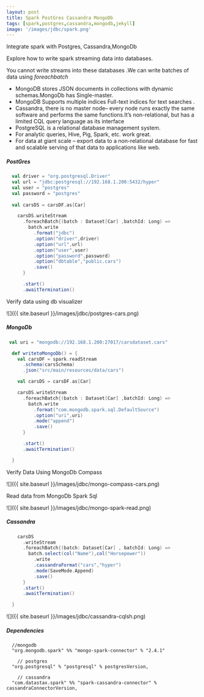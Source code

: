 ```yaml
---
layout: post
title: Spark PostGres Cassandra MongoDb
tags: [spark,postgres,cassandra,mongodb,jekyll]
image: '/images/jdbc/spark.png'
---
```


Integrate spark with Postgres, Cassandra,MongoDb

Explore how to write spark streaming data into databases.

You cannot write streams into these databases .We can write batches of data using *foreachbatch*

- MongoDB stores JSON documents in collections with dynamic schemas.MongoDb has Single-master.
- MongoDB Supports multiple indices Full-text indices for text searches .
- Cassandra, there is no master node– every node runs exactly the same software and performs the same functions.It’s non-relational, but has a limited CQL query language as its interface  
- PostgreSQL is a relational database management system.
- For analytic queries, Hive, Pig, Spark, etc. work great.
- For data at giant scale – export data to a non-relational database for fast and scalable serving of that data to applications like web.  

##### PostGres

```scala
  val driver = "org.postgresql.Driver"
  val url = "jdbc:postgresql://192.168.1.200:5432/hyper"
  val user = "postgres"
  val password = "postgres"
  
  val carsDS = carsDF.as[Car]

    carsDS.writeStream
      .foreachBatch{(batch : Dataset[Car] ,batchId: Long) =>
        batch.write
          .format("jdbc")
          .option("driver",driver)
          .option("url",url)
          .option("user",user)
          .option("password",password)
          .option("dbtable","public.cars")
          .save()
      }

      .start()
      .awaitTermination()
```

Verify data using db visualizer

![]({{ site.baseurl }}/images/jdbc/postgres-cars.png)



##### MongoDb

```scala
 val uri = "mongodb://192.168.1.200:27017/carsdataset.cars"

  def writetoMongoDb() = {
    val carsDF = spark.readStream
      .schema(carsSchema)
      .json("src/main/resources/data/cars")

    val carsDS = carsDF.as[Car]

    carsDS.writeStream
      .foreachBatch{(batch : Dataset[Car] ,batchId: Long) =>
        batch.write
          .format("com.mongodb.spark.sql.DefaultSource")
          .option("uri",uri)
          .mode("append")
          .save()
      }

      .start()
      .awaitTermination()

  }

```

Verify Data Using MongoDb Compass

![]({{ site.baseurl }}/images/jdbc/mongo-compass-cars.png)



Read data from MongoDb Spark Sql

![]({{ site.baseurl }}/images/jdbc/mongo-spark-read.png)



##### Cassandra

```scala
    carsDS
      .writeStream
      .foreachBatch{(batch: Dataset[Car] , batchId: Long) =>
        batch.select(col("Name"),col("Horsepower"))
          .write
          .cassandraFormat("cars","hyper")
          .mode(SaveMode.Append)
          .save()
      }
      .start()
      .awaitTermination()

  }
```

![]({{ site.baseurl }}/images/jdbc/cassandra-cqlsh.png)



##### Dependencies

```
  //mongodb
  "org.mongodb.spark" %% "mongo-spark-connector" % "2.4.1"
  
    // postgres
  "org.postgresql" % "postgresql" % postgresVersion,
  
    // cassandra 
  "com.datastax.spark" %% "spark-cassandra-connector" % cassandraConnectorVersion,
```

